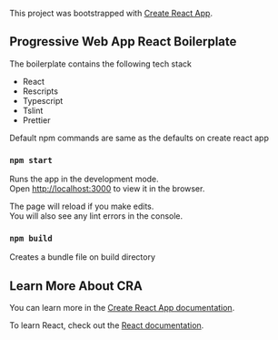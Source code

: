 This project was bootstrapped with [Create React App](https://github.com/facebook/create-react-app).

## Progressive Web App React Boilerplate

The boilerplate contains the following tech stack

- React
- Rescripts
- Typescript
- Tslint
- Prettier

Default npm commands are same as the defaults on create react app

### `npm start`

Runs the app in the development mode.<br>
Open [http://localhost:3000](http://localhost:3000) to view it in the browser.

The page will reload if you make edits.<br>
You will also see any lint errors in the console.

### `npm build`

Creates a bundle file on build directory<br>


## Learn More About CRA

You can learn more in the [Create React App documentation](https://facebook.github.io/create-react-app/docs/getting-started).

To learn React, check out the [React documentation](https://reactjs.org/).
